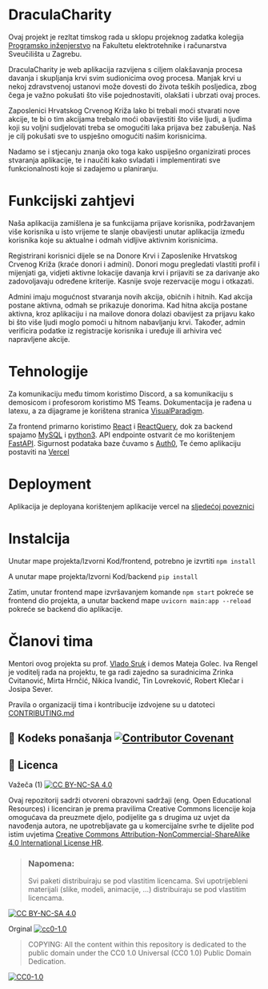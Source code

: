 # DraculaCharity
Ovaj projekt je rezltat timskog rada u sklopu projeknog zadatka kolegija [Programsko inženjerstvo](https://www.fer.unizg.hr/predmet/proinz) na Fakultetu elektrotehnike i računarstva Sveučilišta u Zagrebu. 

DraculaCharity je web aplikacija razvijena s ciljem olakšavanja procesa davanja i skupljanja krvi svim sudionicima ovog procesa. Manjak krvi u nekoj zdravstvenoj ustanovi može dovesti do života teških posljedica, zbog čega je važno pokušati što više pojednostaviti, olakšati i ubrzati ovaj proces.

Zaposlenici Hrvatskog Crvenog Križa lako bi trebali moći stvarati nove akcije, te bi o tim akcijama trebalo moći obavijestiti što više ljudi, a ljudima koji su voljni sudjelovati treba se omogućiti laka prijava bez zabušenja. Naš je cilj pokušati sve to uspješno omogućiti našim korisnicima.

Nadamo se i stjecanju znanja oko toga kako uspiješno organizirati proces stvaranja aplikacije, te i naučiti kako svladati i implementirati sve funkcionalnosti koje si zadajemo u planiranju.


# Funkcijski zahtjevi
Naša aplikacija zamišlena je sa funkcijama prijave korisnika, podržavanjem više korisnika u isto vrijeme te slanje obavijesti unutar aplikacija između korisnika koje su aktualne i odmah vidljive aktivnim korisnicima.

Registrirani korisnici dijele se na Donore Krvi i Zaposlenike Hrvatskog Crvenog Križa (kraće donori i admini). Donori mogu pregledati vlastiti profil i mijenjati ga, vidjeti aktivne lokacije davanja krvi i prijaviti se za darivanje ako zadovoljavaju određene kriterije. Kasnije svoje rezervacije mogu i otkazati.

Admini imaju mogućnost stvaranja novih akcija, obićnih i hitnih. Kad akcija postane aktivna, odmah se prikazuje donorima. Kad hitna akcija postane aktivna, kroz aplikaciju i na mailove donora dolazi obavijest za prijavu kako bi što više ljudi moglo pomoći u hitnom nabavljanju krvi. Također, admin verificira podatke iz registracije korisnika i uređuje ili arhivira već napravljene akcije.


# Tehnologije
Za komunikaciju među timom koristimo Discord, a sa komunikaciju s demosicom i profesorom koristimo MS Teams. Dokumentacija je rađena u latexu, a za dijagrame je korištena stranica [VisualParadigm](https://www.visual-paradigm.com/). 

Za frontend primarno koristimo [React](https://react.dev/) i [ReactQuery](https://tanstack.com/query/v3/), dok za backend spajamo [MySQL](https://www.mysql.com/) i [python3](https://www.python.org/). API endpointe ostvarit će mo korištenjem [FastAPI](https://fastapi.tiangolo.com/). Sigurnost podataka baze čuvamo s [Auth0](https://auth0.com/), Te ćemo aplikaciju postaviti na [Vercel](https://vercel.com/)

# Deployment
Aplikacija je deployana korištenjem aplikacije vercel na [sljedećoj poveznici](https://we-are-adults.vercel.app/)

# Instalcija
Unutar mape projekta/Izvorni Kod/frontend, potrebno je izvrtiti ```npm install```

A unutar mape projekta/Izvorni Kod/backend ```pip install```

Zatim, unutar frontend mape izvršavanjem komande ```npm start``` pokreće se frontend dio projekta, a unutar backend mape ```uvicorn main:app --reload``` pokreće se backend dio aplikacije.

# Članovi tima 
Mentori ovog projekta su prof. [Vlado Sruk](https://www.fer.unizg.hr/vlado.sruk) i demos Mateja Golec. Iva Rengel je voditelj rada na projektu, te ga radi zajedno sa suradnicima Zrinka Cvitanović, Mirta Hrnčić, Nikica Ivandić, Tin Lovreković, Robert Klečar i Josipa Sever.

Pravila o organizaciji tima i kontribucije izdvojene su u datoteci [CONTRIBUTING.md](CONTRIBUTING.md)


## 📝 Kodeks ponašanja [![Contributor Covenant](https://img.shields.io/badge/Contributor%20Covenant-2.1-4baaaa.svg)](CODE_OF_CONDUCT.md)



## 📝 Licenca
Važeča (1)
[![CC BY-NC-SA 4.0][cc-by-nc-sa-shield]][cc-by-nc-sa]

Ovaj repozitorij sadrži otvoreni obrazovni sadržaji (eng. Open Educational Resources)  i licenciran je prema pravilima Creative Commons licencije koja omogućava da preuzmete djelo, podijelite ga s drugima uz 
uvjet da navođenja autora, ne upotrebljavate ga u komercijalne svrhe te dijelite pod istim uvjetima [Creative Commons Attribution-NonCommercial-ShareAlike 4.0 International License HR][cc-by-nc-sa].
>
> ### Napomena:
>
> Svi paketi distribuiraju se pod vlastitim licencama.
> Svi upotrijebleni materijali  (slike, modeli, animacije, ...) distribuiraju se pod vlastitim licencama.

[![CC BY-NC-SA 4.0][cc-by-nc-sa-image]][cc-by-nc-sa]

[cc-by-nc-sa]: https://creativecommons.org/licenses/by-nc/4.0/deed.hr 
[cc-by-nc-sa-image]: https://licensebuttons.net/l/by-nc-sa/4.0/88x31.png
[cc-by-nc-sa-shield]: https://img.shields.io/badge/License-CC%20BY--NC--SA%204.0-lightgrey.svg

Orginal [![cc0-1.0][cc0-1.0-shield]][cc0-1.0]
>
>COPYING: All the content within this repository is dedicated to the public domain under the CC0 1.0 Universal (CC0 1.0) Public Domain Dedication.
>
[![CC0-1.0][cc0-1.0-image]][cc0-1.0]

[cc0-1.0]: https://creativecommons.org/licenses/by/1.0/deed.en
[cc0-1.0-image]: https://licensebuttons.net/l/by/1.0/88x31.png
[cc0-1.0-shield]: https://img.shields.io/badge/License-CC0--1.0-lightgrey.svg


